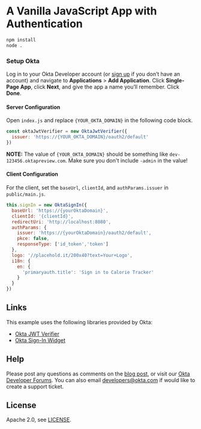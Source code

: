 # A Vanilla JavaScript App with Authentication

 
```bash
npm install
node .
```

### Setup Okta

Log in to your Okta Developer account (or [sign up](https://developer.okta.com/signup/) if you don’t have an account) and navigate to **Applications** > **Add Application**. Click **Single-Page App**, click **Next**, and give the app a name you’ll remember. Click **Done**.

#### Server Configuration

Open `index.js` and replace `{YOUR_OKTA_DOMAIN}` in the following code block. 

```js
const oktaJwtVerifier = new OktaJwtVerifier({
  issuer: 'https://{YOUR_OKTA_DOMAIN}/oauth2/default'
})
```

**NOTE:** The value of `{YOUR_OKTA_DOMAIN}` should be something like `dev-123456.oktapreview.com`. Make sure you don't include `-admin` in the value!

#### Client Configuration

For the client, set the `baseUrl`, `clientId`, and `authParams.issuer` in `public/main.js`.

```js
this.signIn = new OktaSignIn({
  baseUrl: 'https://{yourOktaDomain}',
  clientId: '{clientId}',
  redirectUri: 'http://localhost:8080',
  authParams: {
    issuer: 'https://{yourOktaDomain}/oauth2/default',
    pkce: false,
    responseType: ['id_token','token']
  },
  logo: '//placehold.it/200x40?text=Your+Logo',
  i18n: {
    en: {
      'primaryauth.title': 'Sign in to Calorie Tracker'
    }
  }
})
```

## Links

This example uses the following libraries provided by Okta:

* [Okta JWT Verifier](https://github.com/okta/okta-oidc-js/tree/master/packages/jwt-verifier)
* [Okta Sign-In Widget](https://github.com/okta/okta-signin-widget)

## Help

Please post any questions as comments on the [blog post](https://developer.okta.com/blog/2018/06/05/authentication-vanilla-js), or visit our [Okta Developer Forums](https://devforum.okta.com/). You can also email developers@okta.com if would like to create a support ticket.

## License

Apache 2.0, see [LICENSE](LICENSE).
